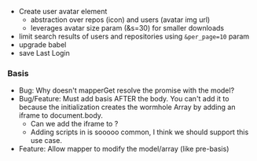 - Create user avatar element
  - abstraction over repos (icon) and users (avatar img url)
  - leverages avatar size param (&s=30) for smaller downloads
- limit search results of users and repositories using `&per_page=10` param
- upgrade babel
- save Last Login

### Basis

- Bug: Why doesn't mapperGet resolve the promise with the model?
- Bug/Feature: Must add basis AFTER the body.  You can't add it to <head> because
  the initialization creates the wormhole Array by adding an iframe to document.body.
  - Can we add the iframe to <head>?
  - Adding scripts in <head> is sooooo common, I think we should support this use
    case.
- Feature: Allow mapper to modify the model/array (like pre-basis)
